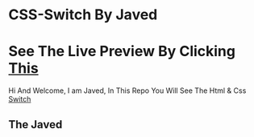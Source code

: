 # CSS-Switch By Javed
# See The Live Preview By Clicking [This](https://thejaved.github.io/css-switch/)
Hi And Welcome, I am Javed, In This Repo You Will See The Html & Css [Switch](https://thejaved.github.io/css-switch/)
## The Javed
